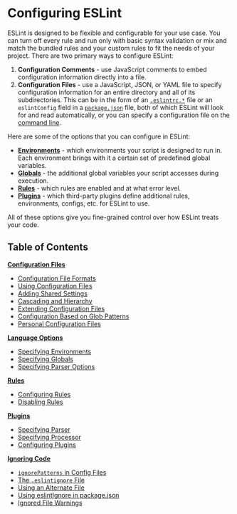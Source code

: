 # Configuring ESLint

ESLint is designed to be flexible and configurable for your use case. You can turn off every rule and run only with basic syntax validation or mix and match the bundled rules and your custom rules to fit the needs of your project. There are two primary ways to configure ESLint:

1. **Configuration Comments** - use JavaScript comments to embed configuration information directly into a file.
1. **Configuration Files** - use a JavaScript, JSON, or YAML file to specify configuration information for an entire directory and all of its subdirectories. This can be in the form of an [`.eslintrc.*`](./configuration-files.md#configuration-file-formats) file or an `eslintConfig` field in a [`package.json`](https://docs.npmjs.com/files/package.json) file, both of which ESLint will look for and read automatically, or you can specify a configuration file on the [command line](https://eslint.org/docs/user-guide/command-line-interface).

Here are some of the options that you can configure in ESLint:

* [**Environments**](./language-options.md#specifying-environments) - which environments your script is designed to run in. Each environment brings with it a certain set of predefined global variables.
* [**Globals**](./language-options.md#specifying-globals) - the additional global variables your script accesses during execution.
* [**Rules**](rules.md) - which rules are enabled and at what error level.
* [**Plugins**](plugins.md) - which third-party plugins define additional rules, environments, configs, etc. for ESLint to use.

All of these options give you fine-grained control over how ESLint treats your code.

## Table of Contents

[**Configuration Files**](configuration-files.md)

* [Configuration File Formats](./configuration-files.md#configuration-file-formats)
* [Using Configuration Files](./configuration-files.md#using-configuration-files)
* [Adding Shared Settings](./configuration-files.md#adding-shared-settings)
* [Cascading and Hierarchy](./configuration-files.md#cascading-and-hierarchy)
* [Extending Configuration Files](./configuration-files.md#extending-configuration-files)
* [Configuration Based on Glob Patterns](./configuration-files.md#configuration-based-on-glob-patterns)
* [Personal Configuration Files](./configuration-files.md#personal-configuration-files-deprecated)

[**Language Options**](language-options.md)

* [Specifying Environments](./language-options.md#specifying-environments)
* [Specifying Globals](./language-options.md#specifying-globals)
* [Specifying Parser Options](./language-options.md#specifying-parser-options)

[**Rules**](rules.md)

* [Configuring Rules](./rules.md#configuring-rules)
* [Disabling Rules](./rules.md#disabling-rules)

[**Plugins**](plugins.md)

* [Specifying Parser](./plugins.md#specifying-parser)
* [Specifying Processor](./plugins.md#specifying-processor)
* [Configuring Plugins](./plugins.md#configuring-plugins)

[**Ignoring Code**](ignoring-code.md)

* [`ignorePatterns` in Config Files](./ignoring-code.md#ignorepatterns-in-config-files)
* [The `.eslintignore` File](./ignoring-code.md#the-eslintignore-file)
* [Using an Alternate File](./ignoring-code.md#using-an-alternate-file)
* [Using eslintIgnore in package.json](./ignoring-code.md#using-eslintignore-in-packagejson)
* [Ignored File Warnings](./ignoring-code.md#ignored-file-warnings)
